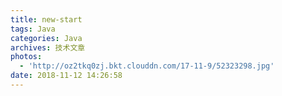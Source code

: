 ```yaml
---
title: new-start
tags: Java
categories: Java
archives: 技术文章
photos:
  - 'http://oz2tkq0zj.bkt.clouddn.com/17-11-9/52323298.jpg'
date: 2018-11-12 14:26:58
---
```



